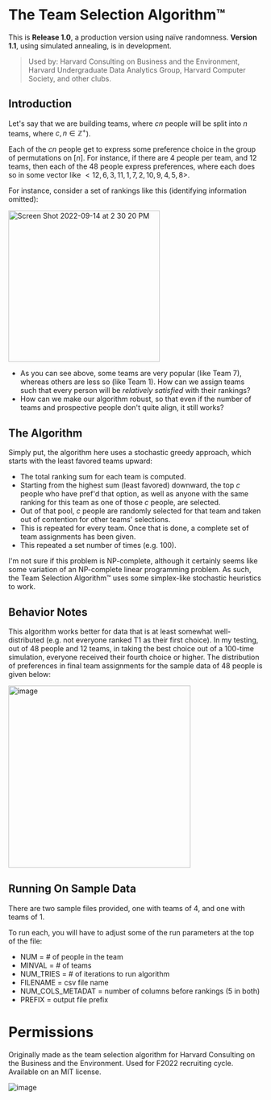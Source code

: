 # The Team Selection Algorithm™

This is **Release 1.0**, a production version using naïve randomness. **Version 1.1**, using simulated annealing, is in development. 

> Used by: Harvard Consulting on Business and the Environment, Harvard Undergraduate Data Analytics Group, Harvard Computer Society, and other clubs.

## Introduction

Let's say that we are building teams, where $cn$ people will be split into $n$ teams, where $c, n \in \mathbb{Z}^+$). 

Each of the $cn$ people get to express some preference choice in the group of permutations on $[n]$. For instance, if there are 4 people per team, and 12 teams, then each of the 48 people express preferences, where each does so in some vector like $<12, 6, 3, 11, 1, 7, 2, 10, 9, 4, 5, 8>$. 

For instance, consider a set of rankings like this (identifying information omitted): 

<img width="300" class="center" alt="Screen Shot 2022-09-14 at 2 30 20 PM" src="https://user-images.githubusercontent.com/39931478/190234151-8a640d4f-cbd3-4a37-9419-c43dfa151221.png">

- As you can see above, some teams are very popular (like Team 7), whereas others are less so (like Team 1). How can we assign teams such that every person will be _relatively satisfied_ with their rankings?
- How can we make our algorithm robust, so that even if the number of teams and prospective people don't quite align, it still works?

## The Algorithm

Simply put, the algorithm here uses a stochastic greedy approach, which starts with the least favored teams upward: 

- The total ranking sum for each team is computed.
- Starting from the highest sum (least favored) downward, the top $c$ people who have pref'd that option, as well as anyone with the same ranking for this team as one of those $c$ people, are selected. 
- Out of that pool, $c$ people are randomly selected for that team and taken out of contention for other teams' selections. 
- This is repeated for every team. Once that is done, a complete set of team assignments has been given. 
- This repeated a set number of times (e.g. 100). 

I'm not sure if this problem is NP-complete, although it certainly seems like some variation of an NP-complete linear programming problem. As such, the Team Selection Algorithm™ uses some simplex-like stochastic heuristics to work. 

## Behavior Notes

This algorithm works better for data that is at least somewhat well-distributed (e.g. not everyone ranked T1 as their first choice). In my testing, out of 48 people and 12 teams, in taking the best choice out of a 100-time simulation, everyone received their fourth choice or higher. The distribution of preferences in final team assignments for the sample data of 48 people is given below:

<img width="361" alt="image" src="https://user-images.githubusercontent.com/39931478/190240382-dda68a1b-f24d-4633-8a2a-e9a66a31e758.png">

## Running On Sample Data

There are two sample files provided, one with teams of 4, and one with teams of 1. 

To run each, you will have to adjust some of the run parameters at the top of the file:
- NUM = # of people in the team
- MINVAL = # of teams
- NUM_TRIES = # of iterations to run algorithm
- FILENAME = csv file name
- NUM_COLS_METADAT = number of columns before rankings (5 in both)
- PREFIX = output file prefix

# Permissions

Originally made as the team selection algorithm for Harvard Consulting on the Business and the Environment. Used for F2022 recruiting cycle. Available on an MIT license. 

![image](https://user-images.githubusercontent.com/39931478/190246797-1119b8c2-2647-44c3-a42b-f24515ee540d.png)

